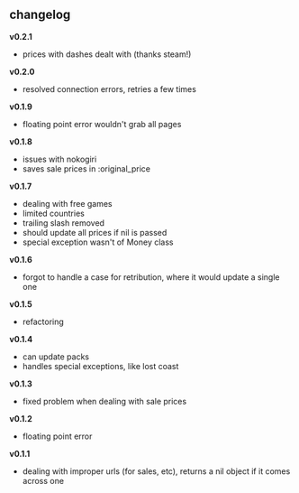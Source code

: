 ## changelog

**v0.2.1**

- prices with dashes dealt with (thanks steam!)

**v0.2.0**

- resolved connection errors, retries a few times

**v0.1.9**

- floating point error wouldn't grab all pages

**v0.1.8**

- issues with nokogiri
- saves sale prices in :original_price

**v0.1.7**

- dealing with free games
- limited countries
- trailing slash removed
- should update all prices if nil is passed
- special exception wasn't of Money class

**v0.1.6**

- forgot to handle a case for retribution, where it would update a single one

**v0.1.5**

- refactoring

**v0.1.4**

- can update packs
- handles special exceptions, like lost coast

**v0.1.3** 

- fixed problem when dealing with sale prices

**v0.1.2**

- floating point error

**v0.1.1**

- dealing with improper urls (for sales, etc), returns a nil object if it comes across one